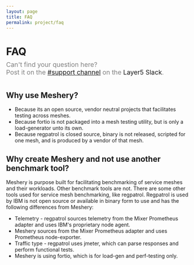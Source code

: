 ```yaml
---
layout: page
title: FAQ
permalink: project/faq
---
```


# FAQ 
<div class="center" style="color:gray;position:relative;top:-10px;font-size:1.25em;"> Can't find your question here?<br />Post it on the <a href="https://layer5io.slack.com/archives/C01AFD2D547">#support channel</a>
on the <a hre="http://slack.layer5.io/">Layer5 Slack</a>. </div>


## Why use Meshery?
* Because its an open source, vendor neutral projects that facilitates testing across meshes.
* Because fortio is not packaged into a mesh testing utility, but is only a load-generator unto its own.
* Because regpatrol is closed source, binary is not released, scripted for one mesh, and is produced by a vendor of that mesh.

## Why create Meshery and not use another benchmark tool?
Meshery is purpose built for facilitating benchmarking of service meshes and their workloads. Other benchmark tools are not. There are some other tools used for service mesh benchmarking, like regpatrol. Regpatrol is used by IBM is not open source or available in binary form to use and has the following differences from Meshery:
- Telemetry - regpatrol sources telemetry from the Mixer Prometheus adapter and uses IBM's proprietary node agent.
- Meshery sources from the Mixer Prometheus adapter and uses Prometheus node-exporter.
- Traffic type - regpatrol uses jmeter, which can parse responses and perform functional tests.
- Meshery is using fortio, which is for load-gen and perf-testing only.


<!--Add other questions-->